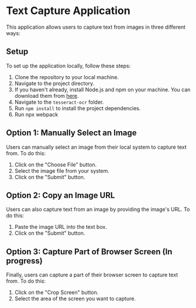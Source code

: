 # Text Capture Application

This application allows users to capture text from images in three different ways:

## Setup

To set up the application locally, follow these steps:

1. Clone the repository to your local machine.
2. Navigate to the project directory.
3. If you haven't already, install Node.js and npm on your machine. You can download them from [here](https://nodejs.org/en/download/).
4. Navigate to the `tesseract-ocr` folder.
5. Run `npm install` to install the project dependencies.
6. Run npx webpack


## Option 1: Manually Select an Image

Users can manually select an image from their local system to capture text from. To do this:

1. Click on the "Choose File" button.
2. Select the image file from your system.
3. Click on the "Submit" button.

## Option 2: Copy an Image URL

Users can also capture text from an image by providing the image's URL. To do this:

1. Paste the image URL into the text box.
2. Click on the "Submit" button.

## Option 3: Capture Part of Browser Screen (In progress)

Finally, users can capture a part of their browser screen to capture text from. To do this:

1. Click on the "Crop Screen" button.
2. Select the area of the screen you want to capture.

